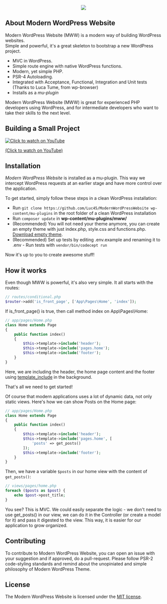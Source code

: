 <p align="center"><img src="https://www.lucasbustamante.com.br/wp-content/uploads/2018/10/mww-logo.svg"></p>

## About Modern WordPress Website

Modern WordPress Website (MWW) is a modern way of building WordPress websites.<br/>
Simple and powerful, it's a great skeleton to bootstrap a new WordPress project.

- MVC in WordPress.
- Simple route engine with native WordPress functions.
- Modern, yet simple PHP.
- PSR-4 Autoloading.
- Integrated with Acceptance, Functional, Integration and Unit tests (Thanks to Luca Tume, from wp-browser)
- Installs as a *mu-plugin*

Modern WordPress Website (MWW) is great for experienced PHP developers using WordPress, and for intermediate developers who want to take their skills to the next level.

## Building a Small Project

[![Click to watch on YouTube](https://img.youtube.com/vi/w2uH_Ae-lhc/0.jpg)](https://www.youtube.com/watch?v=w2uH_Ae-lhc)

[(Click to watch on YouTube)](https://www.youtube.com/watch?v=w2uH_Ae-lhc)

## Installation

*Modern WordPress Website* is installed as a mu-plugin. This way we intercept WordPress requests at an earlier stage and have more control over the application.

To get started, simply follow these steps in a clean WordPress installation:

- Run `git clone https://github.com/Luc45/ModernWordPressWebsite wp-content/mu-plugins` in the root folder of a clean WordPress installation
- Run `composer update` in **wp-content/mu-plugins/mww/**
- (Recommended) You will not need your theme anymore, you can create an empty theme with just index.php, style.css and functions.php. [Download empty theme](https://github.com/Luc45/EmptyTheme/archive/master.zip).
- (Recommended) Set up tests by editing .env.example and renaming it to .env - Run tests with `vendor/bin/codecept run`

Now it's up to you to create awesome stuff!

## How it works

Even though MWW is powerful, it's also very simple. It all starts with the routes:

```php
// routes/conditional.php
$router->add('is_front_page', ['App\Pages\Home', 'index']);
```

If is_front_page() is true, then call method index on App\Pages\Home:

```php
// app/pages/Home.php
class Home extends Page
{
    public function index()
    {
        $this->template->include('header');
        $this->template->include('pages.home');
        $this->template->include('footer');
    }
}
```

Here, we are including the header, the home page content and the footer using [template_include](https://codex.wordpress.org/Plugin_API/Filter_Reference/template_include) in the background.

That's all we need to get started!

Of course that modern applications uses a lot of dynamic data, not only static views. Here's how we can show Posts on the Home page:

```php
// app/pages/Home.php
class Home extends Page
{
    public function index()
    {
        $this->template->include('header');
        $this->template->include('pages.home', [
            'posts' => get_posts()
        ]);
        $this->template->include('footer');
    }
}
```
Then, we have a variable `$posts` in our home view with the content of `get_posts()`:
```php
// views/pages/home.php
foreach ($posts as $post) {
    echo $post->post_title;
}
```

You see? This is MVC. We could easily separate the logic - we don't need to use get_posts() in our view, we can do it in the Controller (or create a model for it) and pass it digested to the view. This way, it is easier for our application to grow organized.

## Contributing

To contribute to Modern WordPress Website, you can open an issue with your suggestion and if approved, do a pull-request. Please follow PSR-2 code-styling standards and remind about the unopiniated and simple philosophy of Modern WordPress Theme.

## License

The Modern WordPress Website is licensed under the [MIT license](https://opensource.org/licenses/MIT).
